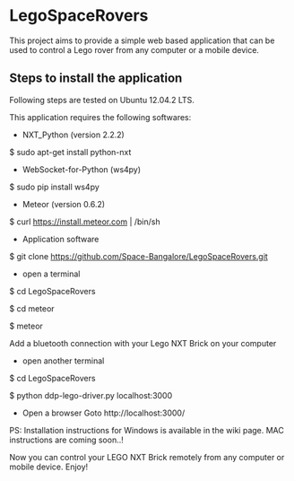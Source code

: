 LegoSpaceRovers
===============

This project aims to provide a simple web based application that can be used to control a Lego rover from any computer or a mobile device.

Steps to install the application
--------------------------------

Following steps are tested on Ubuntu 12.04.2 LTS.

This application requires the following softwares:

- NXT_Python (version 2.2.2)

$ sudo apt-get install python-nxt

- WebSocket-for-Python (ws4py)

$ sudo pip install ws4py

- Meteor (version 0.6.2)

$ curl https://install.meteor.com | /bin/sh

- Application software

$ git clone https://github.com/Space-Bangalore/LegoSpaceRovers.git

- open a terminal

$ cd LegoSpaceRovers

$ cd meteor

$ meteor

Add a bluetooth connection with your Lego NXT Brick on your computer

- open another terminal

$ cd LegoSpaceRovers

$ python ddp-lego-driver.py localhost:3000

- Open a browser
Goto http://localhost:3000/

PS: Installation instructions for Windows is available in the wiki page. MAC instructions are coming soon..!

Now you can control your LEGO NXT Brick remotely from any computer or mobile device. 
Enjoy!
